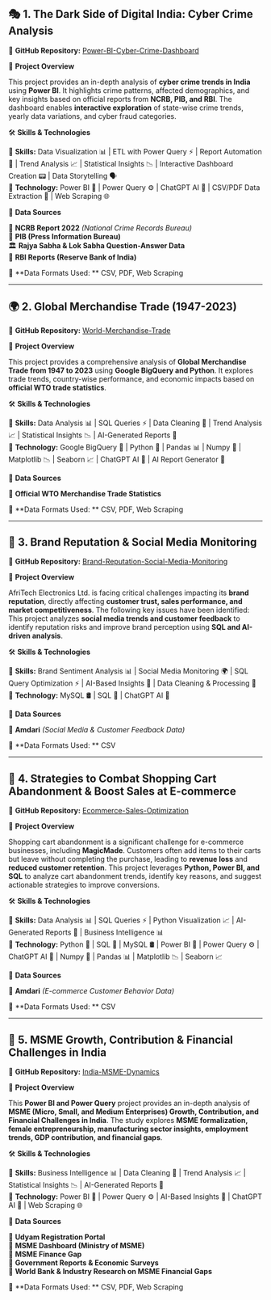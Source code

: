 
## 🎭 **1. The Dark Side of Digital India: Cyber Crime Analysis**

🚀 **GitHub Repository:** [Power-BI-Cyber-Crime-Dashboard](https://github.com/pradip-data/Power-BI-Cyber-Crime-Dashboard)

📌 **Project Overview**

This project provides an in-depth analysis of **cyber crime trends in India** using **Power BI**. It highlights crime patterns, affected demographics, and key insights based on official reports from **NCRB, PIB, and RBI**. The dashboard enables **interactive exploration** of state-wise crime trends, yearly data variations, and cyber fraud categories.

🛠️ **Skills & Technologies**

🔹 **Skills:** Data Visualization 📊 | ETL with Power Query ⚡ | Report Automation 📝 | Trend Analysis 📈 | Statistical Insights 📉 | Interactive Dashboard Creation 📟 | Data Storytelling 🗣️  
🔹 **Technology:** Power BI 🔵 | Power Query ⚙️ | ChatGPT AI 🤖 | CSV/PDF Data Extraction 📁 | Web Scraping 🌐

📂 **Data Sources**

📜 **NCRB Report 2022** *(National Crime Records Bureau)*  
📰 **PIB (Press Information Bureau)**  
🏛️ **Rajya Sabha & Lok Sabha Question-Answer Data**  
🏦 **RBI Reports (Reserve Bank of India)**  

📁 **Data Formats Used: ** CSV, PDF, Web Scraping

---

## 🌍 **2. Global Merchandise Trade (1947-2023)**

🚀 **GitHub Repository:** [World-Merchandise-Trade](https://github.com/pradip-data/World-Merchandise-Trade)

📌 **Project Overview**

This project provides a comprehensive analysis of **Global Merchandise Trade from 1947 to 2023** using **Google BigQuery and Python**. It explores trade trends, country-wise performance, and economic impacts based on **official WTO trade statistics**.

🛠️ **Skills & Technologies**

🔹 **Skills:** Data Analysis 📊 | SQL Queries ⚡ | Data Cleaning 🧹 | Trend Analysis 📈 | Statistical Insights 📉 | AI-Generated Reports 🤖  
🔹 **Technology:** Google BigQuery 🔵 | Python 🐍 | Pandas 📊 | Numpy 🔢 | Matplotlib 📉 | Seaborn 📈 | ChatGPT AI 🤖 | AI Report Generator 📑  

📂 **Data Sources**

📜 **Official WTO Merchandise Trade Statistics**  

📁 **Data Formats Used: ** CSV, PDF, Web Scraping

---

## 📢 **3. Brand Reputation & Social Media Monitoring**

🚀 **GitHub Repository:** [Brand-Reputation-Social-Media-Monitoring](https://github.com/pradip-data/Brand-Reputation-Social-Media-Monitoring)

📌 **Project Overview**

AfriTech Electronics Ltd. is facing critical challenges impacting its **brand reputation**, directly affecting **customer trust, sales performance, and market competitiveness**. The following key issues have been identified:  
This project analyzes **social media trends and customer feedback** to identify reputation risks and improve brand perception using **SQL and AI-driven analysis**.

🛠️ **Skills & Technologies**

🔹 **Skills:** Brand Sentiment Analysis 📊 | Social Media Monitoring 🌍 | SQL Query Optimization ⚡ | AI-Based Insights 🤖 | Data Cleaning & Processing 🧹  
🔹 **Technology:** MySQL 🛢️ | SQL 📜 | ChatGPT AI 🤖

📂 **Data Sources**

📜 **Amdari** *(Social Media & Customer Feedback Data)*  

📁 **Data Formats Used: ** CSV

---

## 🛒 **4. Strategies to Combat Shopping Cart Abandonment & Boost Sales at E-commerce**

🚀 **GitHub Repository:** [Ecommerce-Sales-Optimization](https://github.com/pradip-data/Ecommerce-Sales-Optimization)

📌 **Project Overview**

Shopping cart abandonment is a significant challenge for e-commerce businesses, including **MagicMade**. Customers often add items to their carts but leave without completing the purchase, leading to **revenue loss** and **reduced customer retention**. This project leverages **Python, Power BI, and SQL** to analyze cart abandonment trends, identify key reasons, and suggest actionable strategies to improve conversions.

🛠️ **Skills & Technologies**

🔹 **Skills:** Data Analysis 📊 | SQL Queries ⚡ | Python Visualization 📈 | AI-Generated Reports 🤖 | Business Intelligence 📊  
🔹 **Technology:** Python 🐍 | SQL 📜 | MySQL 🛢️ | Power BI 🔵 | Power Query ⚙️ | ChatGPT AI 🤖 | Numpy 🔢 | Pandas 📊 | Matplotlib 📉 | Seaborn 📈  

📂 **Data Sources**

📜 **Amdari** *(E-commerce Customer Behavior Data)*  

📁 **Data Formats Used: ** CSV

---

## 🏢 **5. MSME Growth, Contribution & Financial Challenges in India**

🚀 **GitHub Repository:** [India-MSME-Dynamics](https://github.com/pradip-data/India-MSME-Dynamics)

📌 **Project Overview**

This **Power BI and Power Query** project provides an in-depth analysis of **MSME (Micro, Small, and Medium Enterprises) Growth, Contribution, and Financial Challenges in India**. The study explores **MSME formalization, female entrepreneurship, manufacturing sector insights, employment trends, GDP contribution, and financial gaps**.

🛠️ **Skills & Technologies**

🔹 **Skills:** Business Intelligence 📊 | Data Cleaning 🧹 | Trend Analysis 📈 | Statistical Insights 📉 | AI-Generated Reports 🤖  
🔹 **Technology:** Power BI 🔵 | Power Query ⚙️ | AI-Based Insights 🤖 | ChatGPT AI 🤖 | Web Scraping 🌐  

📂 **Data Sources**

📜 **Udyam Registration Portal**  
📜 **MSME Dashboard (Ministry of MSME)**  
📜 **MSME Finance Gap**  
📜 **Government Reports & Economic Surveys**  
📜 **World Bank & Industry Research on MSME Financial Gaps**  

📁 **Data Formats Used: ** CSV, PDF, Web Scraping








